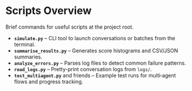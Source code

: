 # Scripts Overview

Brief commands for useful scripts at the project root.

- **`simulate.py`** – CLI tool to launch conversations or batches from the terminal.
- **`summarise_results.py`** – Generates score histograms and CSV/JSON summaries.
- **`analyze_errors.py`** – Parses log files to detect common failure patterns.
- **`read_logs.py`** – Pretty-print conversation logs from `logs/`.
- **`test_multiagent.py`** and friends – Example test runs for multi‑agent flows and progress tracking.
